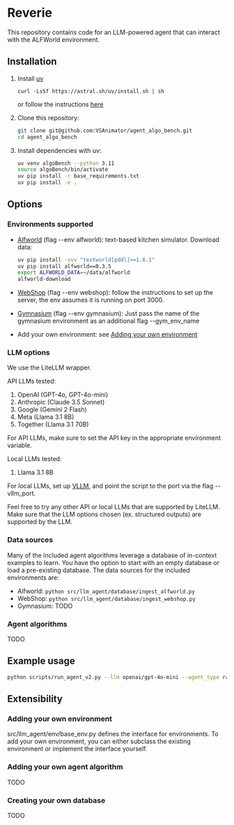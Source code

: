 # Reverie

This repository contains code for an LLM-powered agent that can interact with the ALFWorld environment.

## Installation

1. Install [uv](https://docs.astral.sh/uv/)

    ```
    curl -LsSf https://astral.sh/uv/install.sh | sh
    ```

    or follow the instructions [here](https://docs.astral.sh/uv/getting-started/installation/)

2. Clone this repository: 
    ```bash
    git clone git@github.com:VSAnimator/agent_algo_bench.git
    cd agent_algo_bench
    ```

3. Install dependencies with uv:

    ```bash
    uv venv algoBench --python 3.11
    source algoBench/bin/activate
    uv pip install -r base_requirements.txt
    uv pip install -e .
    ```

## Options

### Environments supported

- [Alfworld](https://github.com/alfworld/alfworld) (flag --env alfworld): text-based kitchen simulator. Download data:
    ```bash
    uv pip install -vvv "textworld[pddl]>=1.6.1"
    uv pip install alfworld==0.3.5
    export ALFWORLD_DATA=~/data/alfworld
    alfworld-download
    ```
- [WebShop](https://github.com/princeton-nlp/WebShop) (flag --env webshop): follow the instructions to set up the server, the env assumes it is running on port 3000.

- [Gymnasium](https://gymnasium.farama.org) (flag --env gymnasium): Just pass the name of the gymnasium environment as an additional flag --gym_env_name

- Add your own environment: see [Adding your own environment](#adding-your-own-environment)

### LLM options

We use the LiteLLM wrapper. 

API LLMs tested:
1. OpenAI (GPT-4o, GPT-4o-mini)
2. Anthropic (Claude 3.5 Sonnet)
3. Google (Gemini 2 Flash)
4. Meta (Llama 3.1 8B)
5. Together (Llama 3.1 70B)

For API LLMs, make sure to set the API key in the appropriate environment variable.

Local LLMs tested:
1. Llama 3.1 8B

For local LLMs, set up [VLLM](link), and point the script to the port via the flag --vllm_port.

Feel free to try any other API or local LLMs that are supported by LiteLLM. Make sure that the LLM options chosen (ex. structured outputs) are supported by the LLM.

### Data sources

Many of the included agent algorithms leverage a database of in-context examples to learn. You have the option to start with an empty database or load a pre-existing database. The data sources for the included environments are:

- Alfworld: ```python src/llm_agent/database/ingest_alfworld.py```
- WebShop: ```python src/llm_agent/database/ingest_webshop.py```
- Gymnasium: TODO

### Agent algorithms

TODO

## Example usage

```bash
python scripts/run_agent_v2.py --llm openai/gpt-4o-mini --agent_type rap --db_path /data/rl/clone_test/data/alfworld_expel/learning.db --db_name expel_rap_testonly --num_passes 1
```

## Extensibility

### Adding your own environment

src/llm_agent/env/base_env.py defines the interface for environments. To add your own environment, you can either subclass the existing environment or implement the interface yourself.

### Adding your own agent algorithm

TODO

### Creating your own database

TODO

